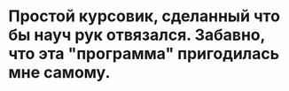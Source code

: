 # Простой курсовик, сделанный что бы науч рук отвязался. Забавно, что эта "программа" пригодилась мне самому.

